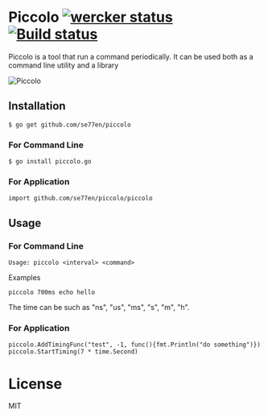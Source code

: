 Piccolo [![wercker status](https://app.wercker.com/status/c72691aa9e5d90dd78fad2c63f787905/s "wercker status")](https://app.wercker.com/project/bykey/c72691aa9e5d90dd78fad2c63f787905)  [![Build status](https://ci.appveyor.com/api/projects/status/85peroqvohwt71yd)](https://ci.appveyor.com/project/se77en/piccolo)
=======

Piccolo is a tool that run a command periodically. It can be used both as a command line utility and a library

![Piccolo](http://fc08.deviantart.net/fs70/i/2012/042/8/2/majin_piccolo_by_brolyeuphyfusion9500-d4pcxl5.png)

## Installation

~~~
$ go get github.com/se77en/piccolo
~~~

### For Command Line

~~~
$ go install piccolo.go
~~~

### For Application

~~~
import github.com/se77en/piccolo/piccolo
~~~

## Usage

### For Command Line

~~~
Usage: piccolo <interval> <command>
~~~

 Examples

~~~
piccolo 700ms echo hello
~~~

The time can be such as "ns", "us", "ms", "s", "m", "h".


### For Application

~~~
piccolo.AddTimingFunc("test", -1, func(){fmt.Println("do something")})
piccolo.StartTiming(7 * time.Second)
~~~


# License

MIT
